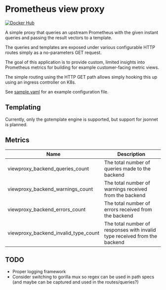 # Prometheus view proxy

[![Docker Hub](https://img.shields.io/docker/pulls/sbaier1/prometheus-view-proxy.svg)](https://hub.docker.com/r/sbaier1/prometheus-view-proxy)

A simple proxy that queries an upstream Prometheus with the given instant queries and passing the result vectors to a template.

The queries and templates are exposed under various configurable HTTP routes simply as a no-parameters GET request.

The goal of this application is to provide custom, limited insights into Prometheus metrics for building for example customer-facing metric views.

The simple routing using the HTTP GET path allows simply hooking this up using an ingress controller on K8s.

See [sample.yaml](sample.yaml) for an example configuration file.

## Templating

Currently, only the gotemplate engine is supported, but support for jsonnet is planned.

## Metrics

| Name                                 | Description                                                               |
| ------------------------------------ | ------------------------------------------------------------------------- |
| viewproxy_backend_queries_count      | The total number of queries made to the backend                           |
| viewproxy_backend_warnings_count     | The total number of warnings received from the backend                    |
| viewproxy_backend_errors_count       | The total number of errors received from the backend                      |
| viewproxy_backend_invalid_type_count | The total number of responses with invalid type received from the backend |

## TODO

* Proper logging framework
* Consider switching to gorilla mux so regex can be used in path specs (and maybe can be captured and used in the routes/queries?)